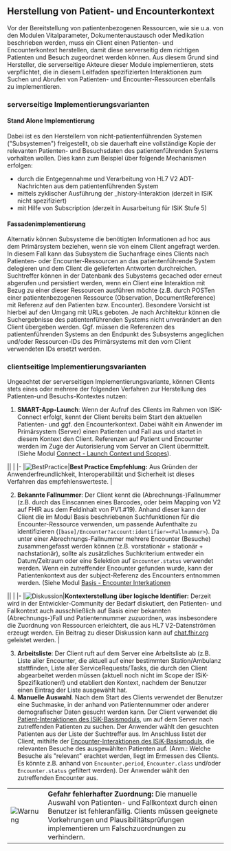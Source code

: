 ## Herstellung von Patient- und Encounterkontext

Vor der Bereitstellung von patientenbezogenen Ressourcen, wie sie u.a. von den Modulen Vitalparameter, Dokumentenaustausch oder Medikation beschrieben werden, muss ein Client einen Patienten- und Encounterkontext herstellen, damit diese serverseitig dem richtigen Patienten und Besuch zugeordnet werden können. Aus diesem Grund sind Hersteller, die serverseitige Akteure dieser Module implementieren, stets verpflichtet, die in diesem Leitfaden spezifizierten Interaktionen zum Suchen und Abrufen von Patienten- und Encounter-Ressourcen ebenfalls zu implementieren.

### serverseitige Implementierungsvarianten

#### Stand Alone Implementierung
Dabei ist es den Herstellern von nicht-patientenführenden Systemen ("Subsystemen") freigestellt, ob sie dauerhaft eine vollständige Kopie der relevanten Patienten- und Besuchsdaten des patientenführenden Systems vorhalten wollen. 
Dies kann zum Beispiel über folgende Mechanismen erfolgen:
* durch die Entgegennahme und Verarbeitung von HL7 V2 ADT-Nachrichten aus dem patientenführenden System
* mittels zyklischer Ausführung der _history-Interaktion (derzeit in ISiK nicht spezifiziert) 
* mit Hilfe von Subscription (derzeit in Ausarbeitung für ISiK Stufe 5)

#### Fassadenimplementierung
Alternativ können Subsysteme die benötigten Informationen ad hoc aus dem Primärsystem beziehen, wenn sie von einem Client angefragt werden. In diesem Fall kann das Subsystem die Suchanfrage eines Clients nach Patienten- oder Encounter-Ressourcen an das patientenführende System delegieren und dem Client die gelieferten Antworten durchreichen. Suchtreffer können in der Datenbank des Subystems gecached oder erneut abgerufen und persistiert werden, wenn ein Client eine Interaktion mit Bezug zu einer dieser Ressourcen ausführen möchte (z.B. durch POSTen einer patientenbezogenen Ressource (Observation, DocumentReference) mit Referenz auf den Patienten bzw. Encounter).
Besondere Vorsicht ist hierbei auf den Umgang mit URLs geboten. Je nach Architektur können die Suchergebnisse des patientenführenden Systems nicht unverändert an den Client übergeben werden. Ggf. müssen die Referenzen des patientenführenden Systems an den Endpunkt des Subsystems angeglichen und/oder Ressourcen-IDs des Primärsystems mit den vom Client verwendeten IDs ersetzt werden.

### clientseitige Implementierungsvarianten
Ungeachtet der serverseitigen Implementierungsvariante, können Clients stets eines oder mehrere der folgenden Verfahren zur Herstellung des Patienten-und Besuchs-Kontextes nutzen:

1. **SMART-App-Launch**: Wenn der Aufruf des Clients im Rahmen von ISiK-Connect erfolgt, kennt der Client bereits beim Start den aktuellen Patienten- und ggf. den Encounterkontext. Dabei wählt ein Anwender im Primärsystem (Server) einen Patienten und Fall aus und startet in diesem Kontext den Client. Referenzen auf Patient und Encounter werden im Zuge der Autorisierung vom Server an Client übermittelt. (Siehe Modul [Connect - Launch Context und Scopes](https://simplifier.net/guide/isik-connect-v4/ImplementationGuide-markdown-Conformance-ConformanceScopesKontexte?version=current)). 

||  |
|-
|![BestPractice](https://wiki.hl7.de/images/thumb/Bestpractice.svg/75px-Bestpractice.svg.png)|**Best Practice Empfehlung:** Aus Gründen der Anwenderfreundlichkeit, Interoperabilität und Sicherheit ist dieses Verfahren das empfehlenswerteste. |

2. **Bekannte Fallnummer**: Der Client kennt die (Abrechnungs-)Fallnummer (z.B. durch das Einscannen eines Barcodes, oder beim Mapping von V2 auf FHIR aus dem Feldinhalt von PV1.#19). Anhand dieser kann der Client die im Modul Basis beschriebenen Suchfunktionen für die Encounter-Ressource verwenden, um passende Aufenthalte zu identifizieren (`[base]/Encounter?account:identifier=<Fallnummer>`). Da unter einer Abrechnungs-Fallnummer mehrere Encounter (Besuche) zusammengefasst werden können (z.B. vorstationär + stationär + nachstationär), sollte als zusätzliches Suchkriterium entweder ein Datum/Zeitraum oder eine Selektion auf `Encounter.status` verwendet werden. Wenn ein zutreffender Encounter gefunden wurde, kann der Patientenkontext aus der subject-Referenz des Encounters entnommen werden. (Siehe Modul [Basis - Encounter Interkationen](https://simplifier.net/guide/isik-basis-401/Einfuehrung/Datenobjekte/Datenobjekte_Kontakt?version=4.0.1#Encounter_Interaktionen)

||  |
|-
|![Diskussion](https://wiki.hl7.de/images/thumb/Faq.svg/75px-Faq.svg.png)|**Kontexterstellung über logische Identifier:** Derzeit wird in der Entwickler-Community der Bedarf diskutiert, den Patienten- und Fallkontext auch ausschließlich auf Basis einer bekannten (Abrechnungs-)Fall und Patientennummer zuzuordnen, was insbesondere die Zuordnung von Ressourcen erleichtert, die aus HL7 V2-Datenströmen erzeugt werden. Ein Beitrag zu dieser Diskussion kann auf [chat.fhir.org](https://chat.fhir.org/#narrow/channel/287581-german.2Fisik/topic/.5BDOK.2C.20VITAL.2C.20MED.5D.20Herstellung.20von.20Patienten-.20und.20Fallkontext) geleistet werden. |

3. **Arbeitsliste**: Der Client ruft auf dem Server eine Arbeitsliste ab (z.B. Liste aller Encounter, die aktuell auf einer bestimmten Station/Ambulanz stattfinden, Liste aller ServiceRequests/Tasks, die durch den Client abgearbeitet werden müssen (aktuell noch nicht im Scope der ISiK-Spezifikationen!) und etabliert den Kontext, nachdem der Benutzer einen Eintrag der Liste ausgewählt hat.
4. **Manuelle Auswahl**. Nach dem Start des Clients verwendet der Benutzer eine Suchmaske, in der anhand von Patientennummer oder anderer demografischer Daten gesucht werden kann. Der Client verwendet die [Patient-Interaktionen des ISiK-Basismoduls](https://simplifier.net/guide/isik-basis-401/Einfuehrung/Datenobjekte/Datenobjekte_Patient?version=4.0.1#Patient_Interaktionen), um auf dem Server nach zutreffenden Patienten zu suchen. Der Anwender wählt den gesuchten Patienten aus der Liste der Suchtreffer aus. Im Anschluss listet der Client, mithilfe der [Encounter-Interaktionen des ISiK-Basismoduls](https://simplifier.net/guide/isik-basis-401/Einfuehrung/Datenobjekte/Datenobjekte_Kontakt?version=4.0.1#Encounter_Interaktionen), die relevanten Besuche des ausgewählten Patienten auf. (Anm.: Welche Besuche als "relevant" erachtet werden, liegt im Ermessen des Clients. Es könnte z.B. anhand von `Encounter.period`, `Encounter.class` und/oder `Encounter.status` gefiltert werden). Der Anwender wählt den zutreffenden Encounter aus.

|  | |
|---------|---------------------|
| ![Warnung](https://wiki.hl7.de/images/thumb/Attention_icon.svg/75px-Attention_icon.svg.png) |  **Gefahr fehlerhafter Zuordnung:** Die manuelle Auswahl von Patienten- und Fallkontext durch einen Benutzer ist fehleranfällig. Clients müssen geeignete Vorkehrungen und Plausibilitätsprüfungen implementieren um Falschzuordnungen zu verhindern.|




